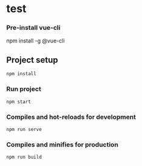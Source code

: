 # test

### Pre-install vue-cli
npm install -g @vue-cli

## Project setup
```
npm install
```

### Run project
```
npm start
```

### Compiles and hot-reloads for development
```
npm run serve
```

### Compiles and minifies for production
```
npm run build
